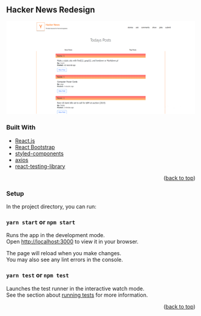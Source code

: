 <!-- ABOUT THE PROJECT -->
## Hacker News Redesign

[![Product Name Screen Shot][product-screenshot]](https://example.com)
### Built With

* [React.js](https://reactjs.org/)
* [React Bootstrap](https://react-bootstrap.github.io/)
* [styled-components](https://styled-components.com/)
* [axios](https://axios-http.com/)
* [react-testing-library](https://testing-library.com/)

<p align="right">(<a href="#top">back to top</a>)</p>


### Setup

In the project directory, you can run:

### `yarn start` or `npm start`

Runs the app in the development mode.\
Open [http://localhost:3000](http://localhost:3000) to view it in your browser.

The page will reload when you make changes.\
You may also see any lint errors in the console.

### `yarn test` or `npm test`

Launches the test runner in the interactive watch mode.\
See the section about [running tests](https://facebook.github.io/create-react-app/docs/running-tests) for more information.



<p align="right">(<a href="#top">back to top</a>)</p>


[product-screenshot]: src/assets/site.PNG
